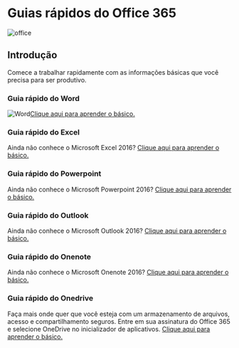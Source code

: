 # Guias rápidos do Office 365

![office](https://manuaisti.anac.gov.br/office/img/office-1.png?style=center#center)

## Introdução
Comece a trabalhar rapidamente com as informações básicas que você precisa para ser produtivo.

### Guia rápido do Word

![Word](https://manuaisti.anac.gov.br/office/img/word-1.png?style=left)[Clique aqui para aprender o básico.](https://manuaisti.anac.gov.br/office/pdf/Word2016QuickStartGuide-MicrosoftCorporation.pdf)

### Guia rápido do Excel
Ainda não conhece o Microsoft Excel 2016? [Clique aqui para aprender o básico.](https://maismu-my.sharepoint.com/:b:/g/personal/lucas_maismu_onmicrosoft_com/EWa1gohVc5FClxZDfZzTwjMB3nWtBpQJOKHQhdVP5-UGAg?e=YumRdC)

### Guia rápido do Powerpoint
Ainda não conhece o Microsoft Powerpoint 2016? [Clique aqui para aprender o básico.](https://maismu-my.sharepoint.com/:b:/g/personal/lucas_maismu_onmicrosoft_com/EY92q-W7fZVCk75_mEVcexABVwlUDbG43qRD0TBCJJR0qA?e=VEiY2h)

### Guia rápido do Outlook
Ainda não conhece o Microsoft Outlook 2016? [Clique aqui para aprender o básico.](https://maismu-my.sharepoint.com/:b:/g/personal/lucas_maismu_onmicrosoft_com/ESJw5m_6rKFLhkd9S0PlMa0Bx05up-40QpSXpw6YfnBx-w?e=q9RL1S)

### Guia rápido do Onenote
Ainda não conhece o Microsoft Onenote 2016? [Clique aqui para aprender o básico.](https://maismu-my.sharepoint.com/:b:/g/personal/lucas_maismu_onmicrosoft_com/ESJ25mtFeGRCjcU3hZa_mhABwGZEYzyKLaVrk8fL8VoVJQ?e=mP1edT)

### Guia rápido do Onedrive
Faça mais onde quer que você esteja com um armazenamento de arquivos, acesso e compartilhamento seguros. Entre em sua assinatura do Office 365 e selecione OneDrive no inicializador de aplicativos. [Clique aqui para aprender o básico.](https://maismu-my.sharepoint.com/:b:/g/personal/lucas_maismu_onmicrosoft_com/EWfG2ZINT6tNtoC5aMtKfxgBz20doC2uANaRsCWPp9oHow?e=yckI9t)
